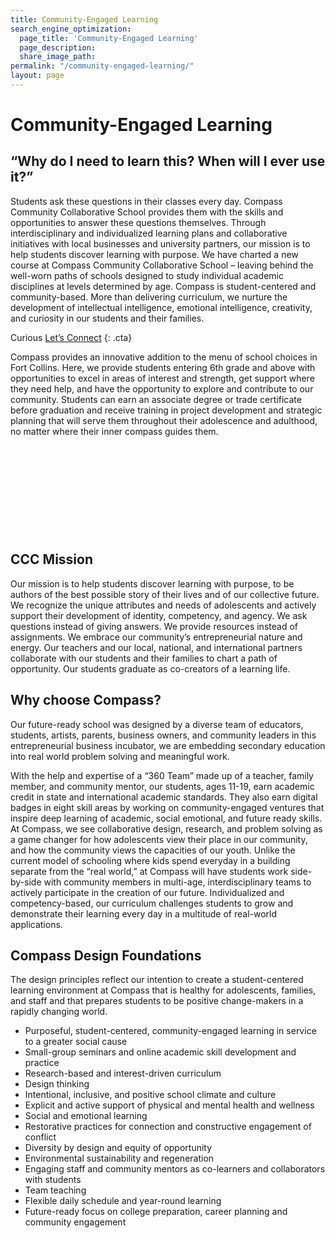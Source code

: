 ```yaml
---
title: Community-Engaged Learning
search_engine_optimization:
  page_title: 'Community-Engaged Learning'
  page_description:
  share_image_path:
permalink: "/community-engaged-learning/"
layout: page
---
```


# Community-Engaged Learning

## “Why do I need to learn this? When will I ever use it?”

Students ask these questions in their classes every day. Compass Community Collaborative School provides them with the skills and opportunities to answer these questions themselves. Through interdisciplinary and individualized learning plans and collaborative initiatives with local businesses and university partners, our mission is to help students discover learning with purpose. We have charted a new course at Compass Community Collaborative School – leaving behind the well-worn paths of schools designed to study individual academic disciplines at levels determined by age. Compass is student-centered and community-based. More than delivering curriculum, we nurture the development of intellectual intelligence, emotional intelligence, creativity, and curiosity in our students and their families.

Curious [Let’s Connect](/contact-us/)
{: .cta}

<div>Compass provides an innovative addition to the menu of school choices in Fort Collins. Here, we provide students entering 6th grade and above with opportunities to excel in areas of interest and strength, get support where they need help, and have the opportunity to explore and contribute to our community. Students can earn an associate degree or trade certificate before graduation and receive training in project development and strategic planning that will serve them throughout their adolescence and adulthood, no matter where their inner compass guides them.</div>

&nbsp;

&nbsp;

&nbsp;

&nbsp;

&nbsp;

## CCC Mission

Our mission is to help students discover learning with purpose, to be authors of the best possible story of their lives and of our collective future. We recognize the unique attributes and needs of adolescents and actively support their development of identity, competency, and agency. We ask questions instead of giving answers. We provide resources instead of assignments. We embrace our community’s entrepreneurial nature and energy. Our teachers and our local, national, and international partners collaborate with our students and their families to chart a path of opportunity. Our students graduate as co-creators of a learning life.

## Why choose Compass?

Our future-ready school was designed by a diverse team of educators, students, artists, parents, business owners, and community leaders in this entrepreneurial business incubator, we are embedding secondary education into real world problem solving and meaningful work.

With the help and expertise of a “360 Team” made up of a teacher, family member, and community mentor, our students, ages 11-19, earn academic credit in state and international academic standards. They also earn digital badges in eight skill areas by working on community-engaged ventures that inspire deep learning of academic, social emotional, and future ready skills. At Compass, we see collaborative design, research, and problem solving as a game changer for how adolescents view their place in our community, and how the community views the capacities of our youth. Unlike the current model of schooling where kids spend everyday in a building separate from the “real world,” at Compass will have students work side-by-side with community members in multi-age, interdisciplinary teams to actively participate in the creation of our future. Individualized and competency-based, our curriculum challenges students to grow and demonstrate their learning every day in a multitude of real-world applications.

## Compass Design Foundations

The design principles reflect our intention to create a student-centered learning environment at Compass that is healthy for adolescents, families, and staff and that prepares students to be positive change-makers in a rapidly changing world.

* Purposeful, student-centered, community-engaged learning in service to a greater social cause
* Small-group seminars and online academic skill development and practice
* Research-based and interest-driven curriculum
* Design thinking
* Intentional, inclusive, and positive school climate and culture
* Explicit and active support of physical and mental health and wellness
* Social and emotional learning
* Restorative practices for connection and constructive engagement of conflict
* Diversity by design and equity of opportunity
* Environmental sustainability and regeneration
* Engaging staff and community mentors as co-learners and collaborators with students
* Team teaching
* Flexible daily schedule and year-round learning
* Future-ready focus on college preparation, career planning and community engagement

&nbsp;

&nbsp;

&nbsp;

&nbsp;

&nbsp;

&nbsp;